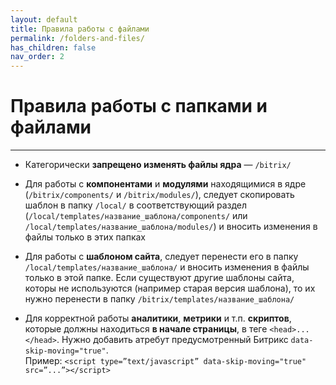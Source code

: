 ```yaml
---
layout: default
title: Правила работы с файлами
permalink: /folders-and-files/
has_children: false
nav_order: 2
---
```


# Правила работы с папками и файлами

---

* Категорически **запрещено изменять файлы ядра** — `/bitrix/`

* Для работы с **компонентами** и **модулями** находящимися в ядре (`/bitrix/components/` и `/bitrix/modules/`), следует скопировать шаблон в папку `/local/` в соответствующий раздел (`/local/templates/название_шаблона/components/` или `/local/templates/название_шаблона/modules/`) и вносить изменения в файлы только в этих папках

* Для работы с **шаблоном сайта**, следует перенести его в папку `/local/templates/название_шаблона/` и вносить изменения в файлы только в этой папке. Если существуют другие шаблоны сайта, которы не используются (например старая версия шаблона), то их нужно перенести в папку `/bitrix/templates/название_шаблона/`

* Для корректной работы **аналитики**, **метрики** и т.п. **скриптов**, которые должны находиться **в начале страницы**, в теге `<head>...</head>`. Нужно добавить атребут предусмотренный Битрикс `data-skip-moving="true"`.\
  Пример: `<script type=”text/javascript” data-skip-moving="true" src=”...”></script>`

<br>
